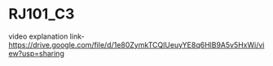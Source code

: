 # RJ101_C3

video explanation link-
https://drive.google.com/file/d/1e80ZymkTCQlUeuyYE8q6HlB9A5v5HxWi/view?usp=sharing

